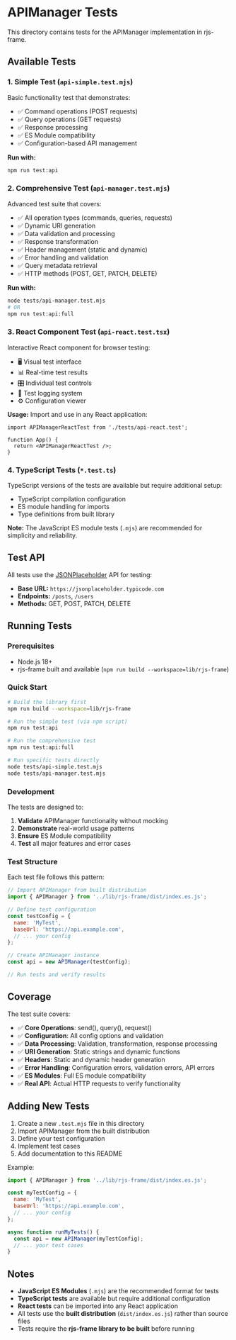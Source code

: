 # APIManager Tests

This directory contains tests for the APIManager implementation in rjs-frame.

## Available Tests

### 1. Simple Test (`api-simple.test.mjs`)
Basic functionality test that demonstrates:
- ✅ Command operations (POST requests)
- ✅ Query operations (GET requests)  
- ✅ Response processing
- ✅ ES Module compatibility
- ✅ Configuration-based API management

**Run with:**
```bash
npm run test:api
```

### 2. Comprehensive Test (`api-manager.test.mjs`)
Advanced test suite that covers:
- ✅ All operation types (commands, queries, requests)
- ✅ Dynamic URI generation
- ✅ Data validation and processing
- ✅ Response transformation
- ✅ Header management (static and dynamic)
- ✅ Error handling and validation
- ✅ Query metadata retrieval
- ✅ HTTP methods (POST, GET, PATCH, DELETE)

**Run with:**
```bash
node tests/api-manager.test.mjs
# OR
npm run test:api:full
```

### 3. React Component Test (`api-react.test.tsx`)
Interactive React component for browser testing:
- 🖥️ Visual test interface
- 📊 Real-time test results
- 🎛️ Individual test controls
- 📝 Test logging system
- ⚙️ Configuration viewer

**Usage:**
Import and use in any React application:
```tsx
import APIManagerReactTest from './tests/api-react.test';

function App() {
  return <APIManagerReactTest />;
}
```

### 4. TypeScript Tests (`*.test.ts`)
TypeScript versions of the tests are available but require additional setup:
- TypeScript compilation configuration
- ES module handling for imports
- Type definitions from built library

**Note:** The JavaScript ES module tests (`.mjs`) are recommended for simplicity and reliability.

## Test API

All tests use the [JSONPlaceholder](https://jsonplaceholder.typicode.com/) API for testing:
- **Base URL:** `https://jsonplaceholder.typicode.com`
- **Endpoints:** `/posts`, `/users`
- **Methods:** GET, POST, PATCH, DELETE

## Running Tests

### Prerequisites
- Node.js 18+
- rjs-frame built and available (`npm run build --workspace=lib/rjs-frame`)

### Quick Start
```bash
# Build the library first
npm run build --workspace=lib/rjs-frame

# Run the simple test (via npm script)
npm run test:api

# Run the comprehensive test
npm run test:api:full

# Run specific tests directly
node tests/api-simple.test.mjs
node tests/api-manager.test.mjs
```

### Development

The tests are designed to:
1. **Validate** APIManager functionality without mocking
2. **Demonstrate** real-world usage patterns
3. **Ensure** ES Module compatibility
4. **Test** all major features and error cases

### Test Structure

Each test file follows this pattern:
```javascript
// Import APIManager from built distribution
import { APIManager } from '../lib/rjs-frame/dist/index.es.js';

// Define test configuration
const testConfig = {
  name: 'MyTest',
  baseUrl: 'https://api.example.com',
  // ... your config
};

// Create APIManager instance
const api = new APIManager(testConfig);

// Run tests and verify results
```

## Coverage

The test suite covers:
- ✅ **Core Operations**: send(), query(), request()
- ✅ **Configuration**: All config options and validation
- ✅ **Data Processing**: Validation, transformation, response processing
- ✅ **URI Generation**: Static strings and dynamic functions
- ✅ **Headers**: Static and dynamic header generation
- ✅ **Error Handling**: Configuration errors, validation errors, API errors
- ✅ **ES Modules**: Full ES module compatibility
- ✅ **Real API**: Actual HTTP requests to verify functionality

## Adding New Tests

1. Create a new `.test.mjs` file in this directory
2. Import APIManager from the built distribution
3. Define your test configuration
4. Implement test cases
5. Add documentation to this README

Example:
```javascript
import { APIManager } from '../lib/rjs-frame/dist/index.es.js';

const myTestConfig = {
  name: 'MyTest',
  baseUrl: 'https://api.example.com',
  // ... your config
};

async function runMyTests() {
  const api = new APIManager(myTestConfig);
  // ... your test cases
}
```

## Notes

- **JavaScript ES Modules** (`.mjs`) are the recommended format for tests
- **TypeScript tests** are available but require additional configuration
- **React tests** can be imported into any React application
- All tests use the **built distribution** (`dist/index.es.js`) rather than source files
- Tests require the **rjs-frame library to be built** before running 
